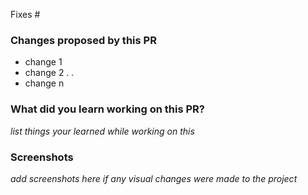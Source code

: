 Fixes #<replate-me-with-issue-number>

### Changes proposed by this PR

- change 1
- change 2
.
.
- change n


### What did you learn working on this PR?

_list things your learned while working on this_

### Screenshots

_add screenshots here if any visual changes were made to the project_
